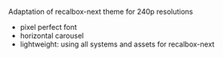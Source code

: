 Adaptation of recalbox-next theme for 240p resolutions

* pixel perfect font
* horizontal carousel
* lightweight: using all systems and assets for recalbox-next